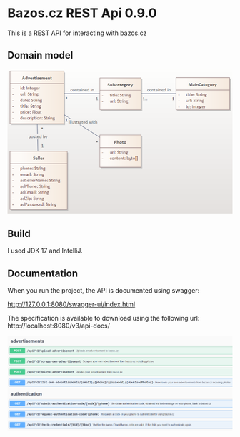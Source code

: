 # Bazos.cz REST Api 0.9.0

This is a REST API for interacting with bazos.cz

## Domain model

![image](domain_model.png)

## Build

I used JDK 17 and IntelliJ.

## Documentation

When you run the project, the API is documented using swagger:

http://127.0.0.1:8080/swagger-ui/index.html

The specification is available to download using the following url:
http://localhost:8080/v3/api-docs/

![image](bazos_rest_api.png)
